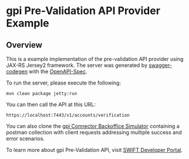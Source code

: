 # gpi Pre-Validation API Provider Example

## Overview
This is a example implementation of the pre-validation API provider using JAX-RS Jersey2 framework. The server was generated by [swagger-codegen](https://github.com/swagger-api/swagger-codegen) with the
[OpenAPI-Spec](https://developer.swift.com/api/prevalidation/v1/reference).

To run the server, please execute the following:

```
mvn clean package jetty:run
```

You can then call the API at this URL:

```
https://localhost:7443/v1/accounts/verification
```

You can also clone the [gpi Connector Backoffice Simulator](https://github.com/swiftinc/gpi-connector-backoffice-simulator) containing a postman collection with client requests addressing multiple success and error scenarios.

To learn more about gpi Pre-Validation API, visit [SWIFT Developer Portal](https://developer.swift.com/api/prevalidation/v1/overview).
